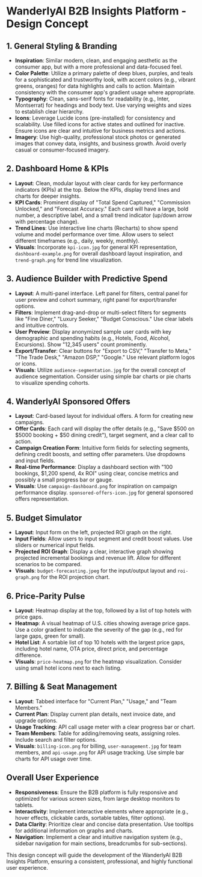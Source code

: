 # WanderlyAI B2B Insights Platform - Design Concept

## 1. General Styling & Branding
- **Inspiration**: Similar modern, clean, and engaging aesthetic as the consumer app, but with a more professional and data-focused feel.
- **Color Palette**: Utilize a primary palette of deep blues, purples, and teals for a sophisticated and trustworthy look, with accent colors (e.g., vibrant greens, oranges) for data highlights and calls to action. Maintain consistency with the consumer app's gradient usage where appropriate.
- **Typography**: Clean, sans-serif fonts for readability (e.g., Inter, Montserrat) for headings and body text. Use varying weights and sizes to establish clear hierarchy.
- **Icons**: Leverage Lucide icons (pre-installed) for consistency and scalability. Use filled icons for active states and outlined for inactive. Ensure icons are clear and intuitive for business metrics and actions.
- **Imagery**: Use high-quality, professional stock photos or generated images that convey data, insights, and business growth. Avoid overly casual or consumer-focused imagery.

## 2. Dashboard Home & KPIs
- **Layout**: Clean, modular layout with clear cards for key performance indicators (KPIs) at the top. Below the KPIs, display trend lines and charts for deeper insights.
- **KPI Cards**: Prominent display of "Total Spend Captured," "Commission Unlocked," and "Forecast Accuracy." Each card will have a large, bold number, a descriptive label, and a small trend indicator (up/down arrow with percentage change).
- **Trend Lines**: Use interactive line charts (Recharts) to show spend volume and model performance over time. Allow users to select different timeframes (e.g., daily, weekly, monthly).
- **Visuals**: Incorporate `kpi-icon.jpg` for general KPI representation, `dashboard-example.png` for overall dashboard layout inspiration, and `trend-graph.png` for trend line visualization.

## 3. Audience Builder with Predictive Spend
- **Layout**: A multi-panel interface. Left panel for filters, central panel for user preview and cohort summary, right panel for export/transfer options.
- **Filters**: Implement drag-and-drop or multi-select filters for segments like "Fine Diner," "Luxury Seeker," "Budget Conscious." Use clear labels and intuitive controls.
- **User Preview**: Display anonymized sample user cards with key demographic and spending habits (e.g., Hotels, Food, Alcohol, Excursions). Show "12,345 users" count prominently.
- **Export/Transfer**: Clear buttons for "Export to CSV," "Transfer to Meta," "The Trade Desk," "Amazon DSP," "Google." Use relevant platform logos or icons.
- **Visuals**: Utilize `audience-segmentation.jpg` for the overall concept of audience segmentation. Consider using simple bar charts or pie charts to visualize spending cohorts.

## 4. WanderlyAI Sponsored Offers
- **Layout**: Card-based layout for individual offers. A form for creating new campaigns.
- **Offer Cards**: Each card will display the offer details (e.g., "Save $500 on $5000 booking + $50 dining credit"), target segment, and a clear call to action.
- **Campaign Creation Form**: Intuitive form fields for selecting segments, defining credit boosts, and setting offer parameters. Use dropdowns and input fields.
- **Real-time Performance**: Display a dashboard section with "100 bookings, $1,200 spend, 4x ROI" using clear, concise metrics and possibly a small progress bar or gauge.
- **Visuals**: Use `campaign-dashboard.png` for inspiration on campaign performance display. `sponsored-offers-icon.jpg` for general sponsored offers representation.

## 5. Budget Simulator
- **Layout**: Input form on the left, projected ROI graph on the right.
- **Input Fields**: Allow users to input segment and credit boost values. Use sliders or numerical input fields.
- **Projected ROI Graph**: Display a clear, interactive graph showing projected incremental bookings and revenue lift. Allow for different scenarios to be compared.
- **Visuals**: `budget-forecasting.jpeg` for the input/output layout and `roi-graph.png` for the ROI projection chart.

## 6. Price-Parity Pulse
- **Layout**: Heatmap display at the top, followed by a list of top hotels with price gaps.
- **Heatmap**: A visual heatmap of U.S. cities showing average price gaps. Use a color gradient to indicate the severity of the gap (e.g., red for large gaps, green for small).
- **Hotel List**: A sortable list of top 10 hotels with the largest price gaps, including hotel name, OTA price, direct price, and percentage difference.
- **Visuals**: `price-heatmap.png` for the heatmap visualization. Consider using small hotel icons next to each listing.

## 7. Billing & Seat Management
- **Layout**: Tabbed interface for "Current Plan," "Usage," and "Team Members."
- **Current Plan**: Display current plan details, next invoice date, and upgrade options.
- **Usage Tracking**: API call usage meter with a clear progress bar or chart.
- **Team Members**: Table for adding/removing seats, assigning roles. Include search and filter options.
- **Visuals**: `billing-icon.png` for billing, `user-management.jpg` for team members, and `api-usage.png` for API usage tracking. Use simple bar charts for API usage over time.

## Overall User Experience
- **Responsiveness**: Ensure the B2B platform is fully responsive and optimized for various screen sizes, from large desktop monitors to tablets.
- **Interactivity**: Implement interactive elements where appropriate (e.g., hover effects, clickable cards, sortable tables, filter options).
- **Data Clarity**: Prioritize clear and concise data presentation. Use tooltips for additional information on graphs and charts.
- **Navigation**: Implement a clear and intuitive navigation system (e.g., sidebar navigation for main sections, breadcrumbs for sub-sections).

This design concept will guide the development of the WanderlyAI B2B Insights Platform, ensuring a consistent, professional, and highly functional user experience.

